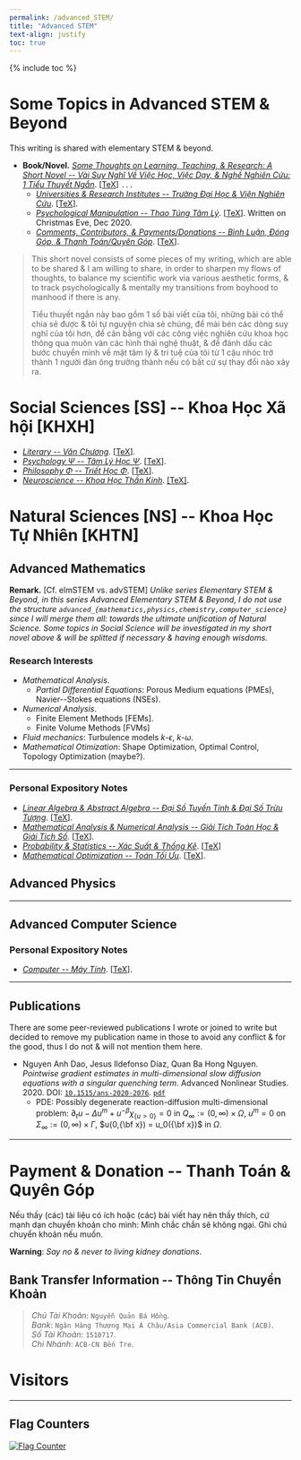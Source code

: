 ```yaml
---
permalink: /advanced_STEM/
title: "Advanced STEM"
text-align: justify
toc: true
---
```

{% include toc %}

Some Topics in Advanced STEM & Beyond
======

This writing is shared with elementary STEM & beyond.
- **Book/Novel.** [*Some Thoughts on Learning, Teaching, & Research: A Short Novel -- Vài Suy Nghĩ Về Việc Học, Việc Dạy, & Nghề Nghiên Cứu: 1 Tiểu Thuyết Ngắn*](https://github.com/NQBH/elementary_STEM_beyond/blob/main/learning_teaching_research/NQBH_on_learning_teaching_research.pdf). [[TeX](https://github.com/NQBH/elementary_STEM_beyond/blob/main/learning_teaching_research/NQBH_on_learning_teaching_research.tex)] `...`
	+ [*Universities & Research Institutes -- Trường Đại Học & Viện Nghiên Cứu*](https://github.com/NQBH/elementary_STEM_beyond/blob/main/learning_teaching_research/university/NQBH_university.pdf). [[TeX](https://github.com/NQBH/elementary_STEM_beyond/blob/main/learning_teaching_research/university/NQBH_university.tex)].
	+ [*Psychological Manipulation -- Thao Túng Tâm Lý*](https://github.com/NQBH/elementary_STEM_beyond/blob/main/learning_teaching_research/psychological_manipulation/NQBH_psychological_manipulation.pdf). [[TeX](https://github.com/NQBH/elementary_STEM_beyond/blob/main/learning_teaching_research/psychological_manipulation/NQBH_psychological_manipulation.tex)]. Written on Christmas Eve, Dec 2020.
	+ [*Comments, Contributors, & Payments/Donations -- Bình Luận, Đóng Góp, & Thanh Toán/Quyên Góp*](https://github.com/NQBH/elementary_STEM_beyond/blob/main/learning_teaching_research/comment_donation/NQBH_learning_teaching_research_comment_donation.pdf). [[TeX](https://github.com/NQBH/elementary_STEM_beyond/blob/main/learning_teaching_research/comment_donation/NQBH_learning_teaching_research_comment_donation.tex)].

> This short novel consists of some pieces of my writing, which are able to be shared & I am willing to share, in order to sharpen my flows of thoughts, to balance my scientific work via various aesthetic forms, & to track psychologically & mentally my transitions from boyhood to manhood if there is any.  
>   
> Tiểu thuyết ngắn này bao gồm 1 số bài viết của tôi, những bài có thể chia sẻ được & tôi tự nguyện chia sẻ chúng, để mài bén các dòng suy nghĩ của tôi hơn, để cân bằng với các công việc nghiên cứu khoa học thông qua muôn vàn các hình thái nghệ thuật, & để đánh dấu các bước chuyển mình về mặt tâm lý & trí tuệ của tôi từ 1 cậu nhóc trở thành 1 người đàn ông trưởng thành nếu có bất cứ sự thay đổi nào xảy ra.

# Social Sciences [SS] -- Khoa Học Xã hội [KHXH]

- [*Literary -- Văn Chương*](https://github.com/NQBH/advanced_STEM_beyond/blob/main/literary/NQBH_literary.pdf). [[TeX](https://github.com/NQBH/advanced_STEM_beyond/blob/main/literary/NQBH_literary.tex)].
- [*Psychology $\Psi$ -- Tâm Lý Học $\Psi$*](https://github.com/NQBH/advanced_STEM_beyond/blob/main/psychology/NQBH_psychology.pdf). [[TeX](https://github.com/NQBH/advanced_STEM_beyond/blob/main/psychology/NQBH_psychology.tex)].
- [*Philosophy $\Phi$ -- Triết Học $\Phi$*](https://github.com/NQBH/advanced_STEM_beyond/blob/main/philosophy/NQBH_philosophy.pdf). [[TeX](https://github.com/NQBH/advanced_STEM_beyond/blob/main/philosophy/NQBH_philosophy.tex)].
- [*Neuroscience -- Khoa Học Thần Kinh*](https://github.com/NQBH/advanced_STEM_beyond/blob/main/neuroscience/NQBH_neuroscience.pdf). [[TeX]](https://github.com/NQBH/advanced_STEM_beyond/blob/main/neuroscience/NQBH_neuroscience.tex).

# Natural Sciences [NS] -- Khoa Học Tự Nhiên [KHTN]

## Advanced Mathematics

**Remark.** [Cf. elmSTEM vs. advSTEM] *Unlike series Elementary STEM & Beyond, in this series Advanced Elementary STEM & Beyond, I do not use the structure `advanced_{mathematics,physics,chemistry,computer_science}` since I will merge them all: towards the ultimate unification of Natural Science. Some topics in Social Science will be investigated in my short novel above & will be splitted if necessary & having enough wisdoms.*

### Research Interests

- *Mathematical Analysis*.
	+ *Partial Differential Equations*: Porous Medium equations (PMEs), Navier--Stokes equations (NSEs).
- *Numerical Analysis*.
	+ Finite Element Methods [FEMs].
	+ Finite Volume Methods [FVMs]
- *Fluid mechanics*: Turbulence models $k$-$\epsilon$, $k$-$\omega$.
- *Mathematical Otimization*: Shape Optimization, Optimal Control, Topology Optimization (maybe?).

------

### Personal Expository Notes

- [*Linear Algebra & Abstract Algebra -- Đại Số Tuyến Tính & Đại Số Trừu Tượng*](https://github.com/NQBH/advanced_STEM_beyond/blob/main/algebra/NQBH_algebra.pdf). [[TeX](https://github.com/NQBH/advanced_STEM_beyond/blob/main/algebra/NQBH_algebra.tex)].
- [*Mathematical Analysis & Numerical Analysis -- Giải Tích Toán Học & Giải Tích Số*](https://github.com/NQBH/advanced_STEM_beyond/blob/main/analysis/NQBH_mathematical_analysis.pdf). [[TeX](https://github.com/NQBH/advanced_STEM_beyond/blob/main/analysis/NQBH_mathematical_analysis.tex)].
- [*Probability & Statistics -- Xác Suất & Thống Kê*](https://github.com/NQBH/advanced_STEM_beyond/blob/main/probability_statistics/NQBH_probability_statistics.pdf). [[TeX](https://github.com/NQBH/advanced_STEM_beyond/blob/main/probability_statistics/NQBH_probability_statistics.tex)]
- [*Mathematical Optimization -- Toán Tối Ưu*](https://github.com/NQBH/advanced_STEM_beyond/blob/main/optimization/NQBH_mathematical_optimization.pdf). [[TeX](https://github.com/NQBH/advanced_STEM_beyond/blob/main/optimization/NQBH_mathematical_optimization.tex)].

## Advanced Physics

------

## Advanced Computer Science

### Personal Expository Notes

- [*Computer -- Máy Tính*](https://github.com/NQBH/advanced_STEM_beyond/blob/main/computer/NQBH_computer.pdf). [[TeX](https://github.com/NQBH/advanced_STEM_beyond/blob/main/computer/NQBH_computer.tex)].

------

## Publications
There are some peer-reviewed publications I wrote or joined to write but decided to remove my publication name in those to avoid any conflict & for the good, thus I do not & will not mention them here.

- Nguyen Anh Dao, Jesus Ildefonso Díaz, Quan Ba Hong Nguyen. *Pointwise gradient estimates in multi-dimensional slow diffusion equations with a singular quenching term*. Advanced Nonlinear Studies. 2020. DOI: [`10.1515/ans-2020-2076`](https://www.degruyter.com/document/doi/10.1515/ans-2020-2076/html). [`pdf`](https://github.com/NQBH/reference/blob/master/Dao_Diaz_Nguyen2020.pdf)
	+ PDE: Possibly degenerate reaction-diffusion multi-dimensional problem: $\partial_tu - \Delta u^m + u^{-\beta}\chi_{\lbrace u > 0\rbrace} = 0$ in $Q_\infty:=(0,\infty)\times\Omega$, $u^m = 0$ on $\Sigma_\infty:=(0,\infty)\times\Gamma$, $u(0,{\bf x}) = u_0({\bf x})$ in $\Omega$.

------

# Payment & Donation -- Thanh Toán & Quyên Góp

Nếu thấy (các) tài liệu có ích hoặc (các) bài viết hay nên thấy thích, cứ mạnh dạn chuyển khoản cho mình: Mình chắc chắn sẽ không ngại. Ghi chú chuyển khoản nếu muốn.

**Warning**: *Say no & never to living kidney donations*.

## Bank Transfer Information -- Thông Tin Chuyển Khoản
> *Chủ Tài Khoản*: `Nguyễn Quản Bá Hồng`.  
> *Bank*: `Ngân Hàng Thương Mại Á Châu/Asia Commercial Bank (ACB)`.  
> *Số Tài Khoản*: `1510717`.  
> *Chi Nhánh*: `ACB-CN Bến Tre`.

Visitors
======

------

Flag Counters
------

<a href="https://www.flagcounter.me/details/cQh"><img src="https://www.flagcounter.me/cQh/" alt="Flag Counter"></a>
